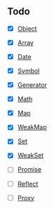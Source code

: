 ## Todo
- [x] [Object](https://developer.mozilla.org/zh-CN/docs/Web/JavaScript/Reference/Global_Objects/Object)
- [x] [Array](https://developer.mozilla.org/zh-CN/docs/Web/JavaScript/Reference/Global_Objects/Array)
- [x] [Date](https://developer.mozilla.org/zh-CN/docs/Web/JavaScript/Reference/Global_Objects/Date)
- [x] [Symbol](https://developer.mozilla.org/zh-CN/docs/Web/JavaScript/Reference/Global_Objects/Symbol)
- [x] [Generator](https://developer.mozilla.org/zh-CN/docs/Web/JavaScript/Reference/Global_Objects/Generator)
- [x] [Math](https://developer.mozilla.org/zh-CN/docs/Web/JavaScript/Reference/Global_Objects/Math)
- [x] [Map](https://developer.mozilla.org/zh-CN/docs/Web/JavaScript/Reference/Global_Objects/Map)
- [x] [WeakMap](https://developer.mozilla.org/zh-CN/docs/Web/JavaScript/Reference/Global_Objects/WeakMap)
- [x] [Set](https://developer.mozilla.org/zh-CN/docs/Web/JavaScript/Reference/Global_Objects/Set)
- [x] [WeakSet](https://developer.mozilla.org/zh-CN/docs/Web/JavaScript/Reference/Global_Objects/WeakSet)
- [ ] [Promise](https://developer.mozilla.org/zh-CN/docs/Web/JavaScript/Reference/Global_Objects/Promise)
- [ ] [Reflect](https://developer.mozilla.org/zh-CN/docs/Web/JavaScript/Reference/Global_Objects/Reflect)
- [ ] [Proxy](https://developer.mozilla.org/zh-CN/docs/Web/JavaScript/Reference/Global_Objects/Proxy)

